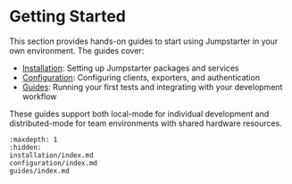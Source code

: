 # Getting Started

This section provides hands-on guides to start using Jumpstarter in your own
environment. The guides cover:

- [Installation](installation/index.md): Setting up Jumpstarter packages and
  services
- [Configuration](configuration/index.md): Configuring clients, exporters, and
  authentication
- [Guides](guides/index.md): Running your first tests and integrating with your
  development workflow

These guides support both local-mode for individual development and
distributed-mode for team environments with shared hardware resources.

```{toctree}
:maxdepth: 1
:hidden:
installation/index.md
configuration/index.md
guides/index.md
```